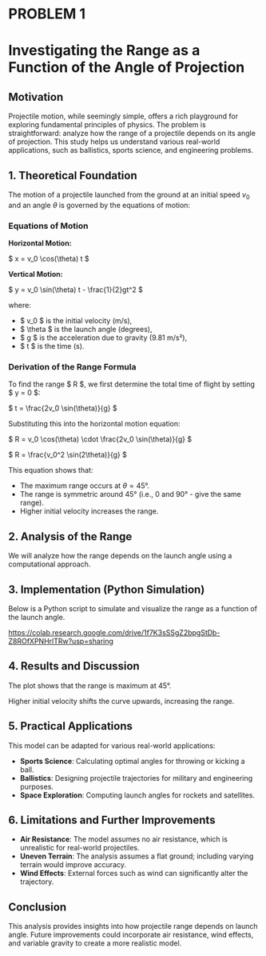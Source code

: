 # PROBLEM 1

# Investigating the Range as a Function of the Angle of Projection

## Motivation

Projectile motion, while seemingly simple, offers a rich playground for exploring fundamental principles of physics. The problem is straightforward: analyze how the range of a projectile depends on its angle of projection. This study helps us understand various real-world applications, such as ballistics, sports science, and engineering problems.

## 1. Theoretical Foundation

The motion of a projectile launched from the ground at an initial speed $v_0$ and an angle $\theta$ is governed by the equations of motion:

### Equations of Motion

**Horizontal Motion:**



$ x = v_0 \cos(\theta) t $



**Vertical Motion:**



$ y = v_0 \sin(\theta) t - \frac{1}{2}gt^2 $



where:

- $ v_0 $ is the initial velocity (m/s),
- $ \theta $ is the launch angle (degrees),
- $ g $ is the acceleration due to gravity (9.81 m/s²),
- $ t $ is the time (s).

### Derivation of the Range Formula

To find the range $ R $, we first determine the total time of flight by setting $ y = 0 $:



$ t = \frac{2v_0 \sin(\theta)}{g} $



Substituting this into the horizontal motion equation:



$ R = v_0 \cos(\theta) \cdot \frac{2v_0 \sin(\theta)}{g} $





$ R = \frac{v_0^2 \sin(2\theta)}{g} $



This equation shows that:

- The maximum range occurs at $\theta = 45°$.
- The range is symmetric around 45° (i.e., 0 and 90° -  give the same range).
- Higher initial velocity increases the range.

## 2. Analysis of the Range

We will analyze how the range depends on the launch angle using a computational approach.

## 3. Implementation (Python Simulation)

Below is a Python script to simulate and visualize the range as a function of the launch angle.

https://colab.research.google.com/drive/1f7K3sSSgZ2bpgStDb-Z8ROfXPNHrlTRw?usp=sharing

## 4. Results and Discussion

The plot shows that the range is maximum at 45°.



Higher initial velocity shifts the curve upwards, increasing the range.

## 5. Practical Applications

This model can be adapted for various real-world applications:

- **Sports Science**: Calculating optimal angles for throwing or kicking a ball.
- **Ballistics**: Designing projectile trajectories for military and engineering purposes.
- **Space Exploration**: Computing launch angles for rockets and satellites.

## 6. Limitations and Further Improvements

- **Air Resistance**: The model assumes no air resistance, which is unrealistic for real-world projectiles.
- **Uneven Terrain**: The analysis assumes a flat ground; including varying terrain would improve accuracy.
- **Wind Effects**: External forces such as wind can significantly alter the trajectory.

## Conclusion

This analysis provides insights into how projectile range depends on launch angle. Future improvements could incorporate air resistance, wind effects, and variable gravity to create a more realistic model.
